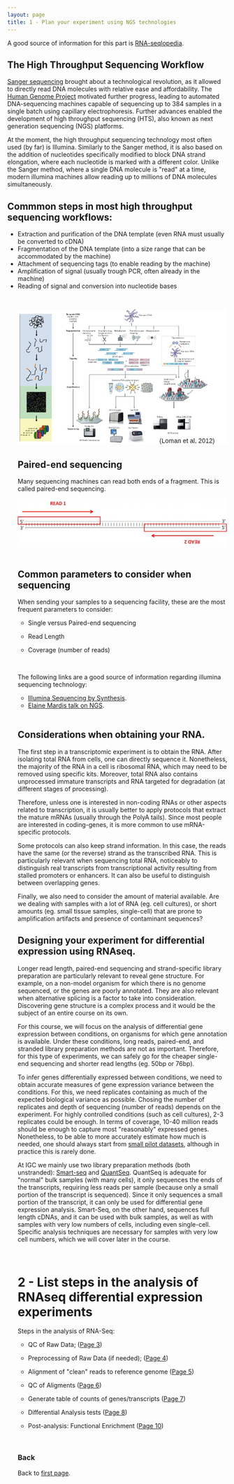 ```yaml
---
layout: page
title: 1 - Plan your experiment using NGS technologies
---
```


A good source of information for this part is [RNA-seqlopedia](http://rnaseq.uoregon.edu).

## The High Throughput Sequencing Workflow

[Sanger sequencing](https://en.wikipedia.org/wiki/Sanger_sequencing) brought about a technological revolution, as it allowed to directly read DNA molecules with relative ease and affordability. The [Human Genome Project](https://en.wikipedia.org/wiki/Human_Genome_Project) motivated further progress, leading to automated DNA-sequencing machines capable of sequencing up to 384 samples in a single batch using capillary electrophoresis. Further advances enabled the development of high throughput sequencing (HTS), also known as next generation sequencing (NGS) platforms.

At the moment, the high throughput sequencing technology most often used (by far) is Illumina. Similarly to the Sanger method, it is also based on the addition of nucleotides specifically modified to block DNA strand elongation, where each nucleotide is marked with a different color. Unlike the Sanger method, where a single DNA molecule is "read" at a time, modern illumina machines allow reading up to millions of DNA molecules simultaneously.  

## Commmon steps in most high throughput sequencing workflows:
<p><ul>
  <li>Extraction and purification of the DNA template (even RNA must usually be converted to cDNA)</li>

  <li>Fragmentation of the DNA template (into a size range that can be accommodated by the machine)</li>

  <li>Attachment of sequencing tags (to enable reading by the machine)</li>

  <li>Amplification of signal (usually trough PCR, often already in the machine)</li>

  <li>Reading of signal and conversion into nucleotide bases</li>
</p>
<br/>

![NGS Workflow](./images/L01_L02/NGSworkflow.jpg)

## Paired-end sequencing

Many sequencing machines can read both ends of a fragment. This is called paired-end sequencing.

![Adaptor](./images/L01_L02/paired-end.jpg)
<br/>
<br/>

## Common parameters to consider when sequencing

When sending your samples to a sequencing facility, these are the most frequent parameters to consider:
<p>

  * Single versus Paired-end sequencing

  * Read Length

  * Coverage (number of reads)

</p>
<br/>

The following links are a good source of information regarding illumina sequencing technology:
* [Illumina Sequencing by Synthesis](https://www.youtube.com/watch?&v=fCd6B5HRaZ8).
* [Elaine Mardis talk on NGS](https://www.youtube.com/watch?v=v1DbcJD4Ry0).

<br/>

## Considerations when obtaining your RNA.

The first step in a transcriptomic experiment is to obtain the RNA. After isolating total RNA from cells, one can directly sequence it. Nonetheless, the majority of the RNA in a cell is ribosomal RNA, which may need to be removed using specific kits. Moreover, total RNA also contains unprocessed immature transcripts and RNA targeted for degradation (at different stages of processing).

Therefore, unless one is interested in non-coding RNAs or other aspects related to transcription, it is usually better to apply protocols that extract the mature mRNAs (usually through the PolyA tails). Since most people are interested in coding-genes, it is more common to use mRNA-specific protocols.

Some protocols can also keep strand information. In this case, the reads have the same (or the reverse) strand as the transcribed RNA. This is particularly relevant when sequencing total RNA, noticeably to distinguish real transcripts from transcriptional activity resulting from stalled promoters or enhancers. It can also be useful to distinguish between overlapping genes.

Finally, we also need to consider the amount of material available. Are we dealing with samples with a lot of RNA (eg. cell cultures), or short amounts (eg. small tissue samples, single-cell) that are prone to amplification artifacts and presence of contaminant sequences?

## Designing your experiment for differential expression using RNAseq.

Longer read length, paired-end sequencing and strand-specific library preparation are particularly relevant to reveal gene structure. For example, on a non-model organism for which there is no genome sequenced, or the genes are poorly annotated. They are also relevant when alternative splicing is a factor to take into consideration. Discovering gene structure is a complex process and it would be the subject of an entire course on its own.

For this course, we will focus on the analysis of differential gene expression between conditions, on organisms for which gene annotation is available. Under these conditions, long reads, paired-end, and stranded library preparation methods are not as important. Therefore, for this type of experiments, we can safely go for the cheaper single-end sequencing and shorter read lengths (eg. 50bp or 76bp).

To infer genes differentially expressed between conditions, we need to obtain accurate measures of gene expression variance between the conditions. For this, we need replicates containing as much of the expected biological variance as possible. Chosing the number of replicates and depth of sequencing (number of reads) depends on the experiment. For highly controlled conditions (such as cell cultures), 2-3 replicates could be enough. In terms of coverage, 10-40 million reads should be enough to capture most "reasonably" expressed genes. Nonetheless, to be able to more accurately estimate how much is needed, one should always start from [small pilot datasets](http://scotty.genetics.utah.edu/scotty.php), although in practice this is rarely done.

At IGC we mainly use two library preparation methods (both unstranded): [Smart-seq](https://www.takarabio.com/products/next-generation-sequencing/single-cell-rna-seq/ultra-low-input-mrna-seq-for-illumina) and [QuantSeq](https://www.lexogen.com/quantseq-3mrna-sequencing/). QuantSeq is adequate for "normal" bulk samples (with many cells), it only sequences the ends of the transcripts, requiring less reads per sample (because only a small portion of the transcript is sequenced). Since it only sequences a small portion of the transcript, it can only be used for differential gene expression analysis. Smart-Seq, on the other hand, sequences full length cDNAs, and it can be used with bulk samples, as well as with samples with very low numbers of cells, including even single-cell. Specific analysis techniques are necessary for samples with very low cell numbers, which we will cover later in the course.
<br/>
<br/>
<br/>

# 2 - List steps in the analysis of RNAseq differential expression experiments <a id="LO2"></a>

Steps in the analysis of RNA-Seq:

  * QC of Raw Data; ([Page 3](L03.md))

  * Preprocessing of Raw Data (if needed); ([Page 4](L04.md))

  * Alignment of "clean" reads to reference genome ([Page 5](L05.md))

  * QC of Aligments ([Page 6](L06.md))

  * Generate table of counts of genes/transcripts ([Page 7](L07.md))

  * Differential Analysis tests ([Page 8](L08.md))

  * Post-analysis: Functional Enrichment ([Page 10](L10.md))

<br/>

### Back

Back to [first page](https://maccardoso.github.io/ADER18S/).
